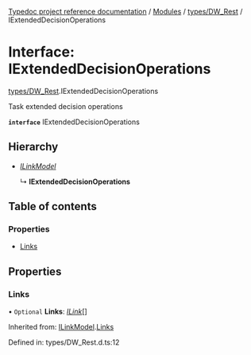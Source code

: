 [Typedoc project reference documentation](../README.md) / [Modules](../modules.md) / [types/DW_Rest](../modules/types_dw_rest.md) / IExtendedDecisionOperations

# Interface: IExtendedDecisionOperations

[types/DW_Rest](../modules/types_dw_rest.md).IExtendedDecisionOperations

Task extended decision operations

**`interface`** IExtendedDecisionOperations

## Hierarchy

* [*ILinkModel*](types_dw_rest.ilinkmodel.md)

  ↳ **IExtendedDecisionOperations**

## Table of contents

### Properties

- [Links](types_dw_rest.iextendeddecisionoperations.md#links)

## Properties

### Links

• `Optional` **Links**: [*ILink*](types_dw_rest.ilink.md)[]

Inherited from: [ILinkModel](types_dw_rest.ilinkmodel.md).[Links](types_dw_rest.ilinkmodel.md#links)

Defined in: types/DW_Rest.d.ts:12
